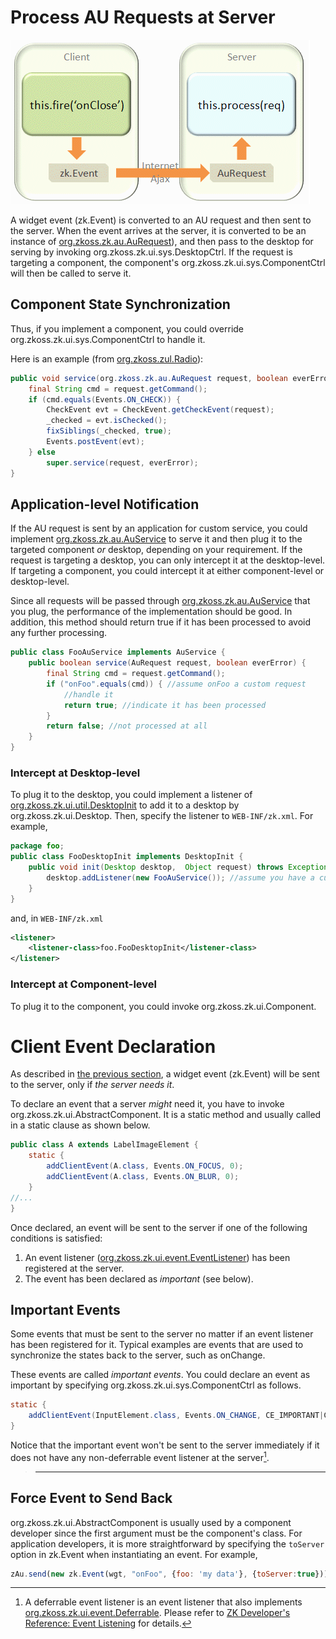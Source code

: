 # Process AU Requests at Server

![](images/ClientEventAuRequest.png)

A widget event (<javadoc directory="jsdoc">zk.Event</javadoc>) is
converted to an AU request and then sent to the server. When the event
arrives at the server, it is converted to be an instance of
[org.zkoss.zk.au.AuRequest](https://www.zkoss.org/javadoc/latest/zk/org/zkoss/zk/au/AuRequest.html)), and then pass to the
desktop for serving by invoking
<javadoc method="service(org.zkoss.zk.au.AuRequest, boolean)">org.zkoss.zk.ui.sys.DesktopCtrl</javadoc>.
If the request is targeting a component, the component's
<javadoc method="service(org.zkoss.zk.au.AuRequest, boolean)">org.zkoss.zk.ui.sys.ComponentCtrl</javadoc>
will then be called to serve it.

## Component State Synchronization

Thus, if you implement a component, you could override
<javadoc method="service(org.zkoss.zk.au.AuRequest, boolean)">org.zkoss.zk.ui.sys.ComponentCtrl</javadoc>
to handle it.

Here is an example (from [org.zkoss.zul.Radio](https://www.zkoss.org/javadoc/latest/zk/org/zkoss/zul/Radio.html)):

```java
public void service(org.zkoss.zk.au.AuRequest request, boolean everError) {
    final String cmd = request.getCommand();
    if (cmd.equals(Events.ON_CHECK)) {
        CheckEvent evt = CheckEvent.getCheckEvent(request);
        _checked = evt.isChecked();
        fixSiblings(_checked, true);
        Events.postEvent(evt);
    } else
        super.service(request, everError);
}
```

## Application-level Notification

If the AU request is sent by an application for custom service, you
could implement
[org.zkoss.zk.au.AuService](https://www.zkoss.org/javadoc/latest/zk/org/zkoss/zk/au/AuService.html) to serve
it and then plug it to the targeted component *or* desktop, depending on
your requirement. If the request is targeting a desktop, you can only
intercept it at the desktop-level. If targeting a component, you could
intercept it at either component-level or desktop-level.

Since all requests will be passed through
[org.zkoss.zk.au.AuService](https://www.zkoss.org/javadoc/latest/zk/org/zkoss/zk/au/AuService.html) that you
plug, the performance of the implementation should be good. In addition,
this method should return true if it has been processed to avoid any
further processing.

```java
public class FooAuService implements AuService {
    public boolean service(AuRequest request, boolean everError) {
        final String cmd = request.getCommand();
        if ("onFoo".equals(cmd)) { //assume onFoo a custom request
            //handle it
            return true; //indicate it has been processed
        }
        return false; //not processed at all
    }
}
```

### Intercept at Desktop-level

To plug it to the desktop, you could implement a listener of
[org.zkoss.zk.ui.util.DesktopInit](https://www.zkoss.org/javadoc/latest/zk/org/zkoss/zk/ui/util/DesktopInit.html) to
add it to a desktop by
<javadoc method="addListener(java.lang.Object)">org.zkoss.zk.ui.Desktop</javadoc>.
Then, specify the listener to `WEB-INF/zk.xml`. For example,

```java
package foo;
public class FooDesktopInit implements DesktopInit {
    public void init(Desktop desktop,  Object request) throws Exception {
        desktop.addListener(new FooAuService()); //assume you have a custom service called FooAuService
    }
}
```

and, in `WEB-INF/zk.xml`

```xml
<listener>
    <listener-class>foo.FooDesktopInit</listener-class>
</listener>
```

### Intercept at Component-level

To plug it to the component, you could invoke
<javadoc method="setAuService(org.zkoss.zk.au.AuService)" type="interface">org.zkoss.zk.ui.Component</javadoc>.

# Client Event Declaration

As described in [the previous section]({{site.baseurl}}/zk_client_side_ref/communication/au_requests/client-side_firing),
a widget event (<javadoc directory="jsdoc">zk.Event</javadoc>) will be
sent to the server, only if *the server needs it*.

To declare an event that a server *might* need it, you have to invoke
<javadoc method="addClientEvent(java.lang.Class, java.lang.String, int)">org.zkoss.zk.ui.AbstractComponent</javadoc>.
It is a static method and usually called in a static clause as shown
below.

```java
public class A extends LabelImageElement {
    static {
        addClientEvent(A.class, Events.ON_FOCUS, 0);
        addClientEvent(A.class, Events.ON_BLUR, 0);
    }
//...
}
```

Once declared, an event will be sent to the server if one of the
following conditions is satisfied:

1.  An event listener
    ([org.zkoss.zk.ui.event.EventListener](https://www.zkoss.org/javadoc/latest/zk/org/zkoss/zk/ui/event/EventListener.html))
    has been registered at the server.
2.  The event has been declared as *important* (see below).

## Important Events

Some events that must be sent to the server no matter if an event
listener has been registered for it. Typical examples are events that
are used to synchronize the states back to the server, such as onChange.

These events are called *important events*. You could declare an event
as important by specifying
<javadoc method="CE_IMPORTANT" type="interface">org.zkoss.zk.ui.sys.ComponentCtrl</javadoc>
as follows.

```java
static {
    addClientEvent(InputElement.class, Events.ON_CHANGE, CE_IMPORTANT|CE_REPEAT_IGNORE);
}
```

Notice that the important event won't be sent to the server immediately
if it does not have any non-deferrable event listener at the server[^1].

> ------------------------------------------------------------------------
>
> <references/>

## Force Event to Send Back

<javadoc method="addClientEvent(java.lang.Class, java.lang.String, int)">org.zkoss.zk.ui.AbstractComponent</javadoc>
is usually used by a component developer since the first argument must
be the component's class. For application developers, it is more
straightforward by specifying the `toServer` option in
<javadoc directory="jsdoc" method="opts">zk.Event</javadoc> when
instantiating an event. For example,

```javascript
zAu.send(new zk.Event(wgt, "onFoo", {foo: 'my data'}, {toServer:true}));
```



[^1]: A deferrable event listener is an event listener that also
    implements
    [org.zkoss.zk.ui.event.Deferrable](https://www.zkoss.org/javadoc/latest/zk/org/zkoss/zk/ui/event/Deferrable.html).
    Please refer to [ZK Developer's Reference: Event Listening]({{site.baseurl}}/zk_dev_ref/event_handling/event_listening)
    for details.
